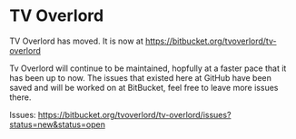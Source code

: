 # TV Overlord

TV Overlord has moved.  It is now at https://bitbucket.org/tvoverlord/tv-overlord

Tv Overlord will continue to be maintained, hopfully at a faster pace that it has been up to now.  The issues that existed here at GitHub have been saved and will be worked on at BitBucket, feel free to leave more issues there.

Issues: https://bitbucket.org/tvoverlord/tv-overlord/issues?status=new&status=open

